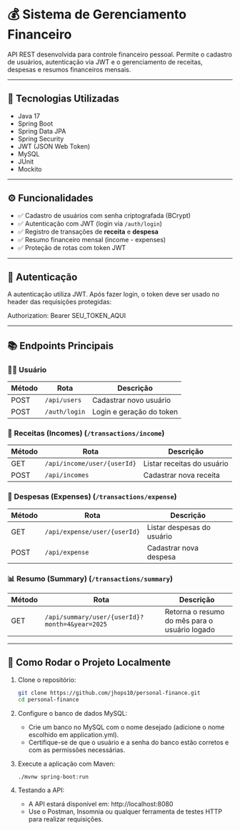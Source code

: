 # 💰 Sistema de Gerenciamento Financeiro

API REST desenvolvida para controle financeiro pessoal. Permite o cadastro de usuários, autenticação via JWT e o gerenciamento de receitas, despesas e resumos financeiros mensais.

---

## 🚀 Tecnologias Utilizadas

- Java 17
- Spring Boot
- Spring Data JPA
- Spring Security
- JWT (JSON Web Token)
- MySQL
- JUnit
- Mockito

---

## ⚙️ Funcionalidades

- ✅ Cadastro de usuários com senha criptografada (BCrypt)
- ✅ Autenticação com JWT (login via `/auth/login`)
- ✅ Registro de transações de **receita** e **despesa**
- ✅ Resumo financeiro mensal (income - expenses)
- ✅ Proteção de rotas com token JWT

---

## 🔐 Autenticação

A autenticação utiliza JWT. Após fazer login, o token deve ser usado no header das requisições protegidas:

Authorization: Bearer SEU_TOKEN_AQUI


---

## 📚 Endpoints Principais

### 🧑‍💼 Usuário

| Método | Rota        | Descrição               |
|--------|-------------|--------------------------|
| POST   | `/api/users`    | Cadastrar novo usuário   |
| POST   | `/auth/login` | Login e geração do token |

### 💸 Receitas (Incomes) (`/transactions/income`)

| Método | Rota                   | Descrição              |
|--------|------------------------|-------------------------|
| GET    | `/api/income/user/{userId}` | Listar receitas do usuário |
| POST   | `/api/incomes` | Cadastrar nova receita  |

### 🧾 Despesas (Expenses) (`/transactions/expense`)

| Método | Rota                    | Descrição              |
|--------|-------------------------|-------------------------|
| GET    | `/api/expense/user/{userId}` | Listar despesas do usuário |
| POST   | `/api/expense` | Cadastrar nova despesa  |

### 📊 Resumo (Summary) (`/transactions/summary`)

| Método | Rota                            | Descrição                           |
|--------|----------------------------------|--------------------------------------|
| GET    | `/api/summary/user/{userId}?month=4&year=2025` | Retorna o resumo do mês para o usuário logado |

---

## 🔧 Como Rodar o Projeto Localmente

1. Clone o repositório:
   ```bash
   git clone https://github.com/jhops10/personal-finance.git
   cd personal-finance

2. Configure o banco de dados MySQL:
   - Crie um banco no MySQL com o nome desejado (adicione o nome escolhido em application.yml).
   - Certifique-se de que o usuário e a senha do banco estão corretos e com as permissões necessárias.
   
4. Execute a aplicação com Maven:
   ```bash
   ./mvnw spring-boot:run

5. Testando a API:
   - A API estará disponível em: http://localhost:8080
   - Use o Postman, Insomnia ou qualquer ferramenta de testes HTTP para realizar requisições.

